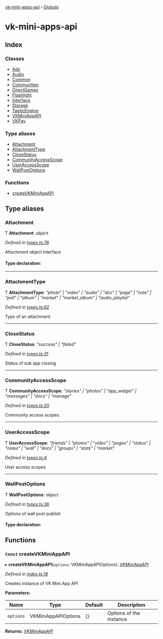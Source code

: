[vk-mini-apps-api](README.md) › [Globals](globals.md)

# vk-mini-apps-api

## Index

### Classes

* [Ads](classes/ads.md)
* [Audio](classes/audio.md)
* [Common](classes/common.md)
* [Communities](classes/communities.md)
* [DirectGames](classes/directgames.md)
* [Flashlight](classes/flashlight.md)
* [Interface](classes/interface.md)
* [Storage](classes/storage.md)
* [TapticEngine](classes/tapticengine.md)
* [VKMiniAppAPI](classes/vkminiappapi.md)
* [VKPay](classes/vkpay.md)

### Type aliases

* [Attachment](globals.md#attachment)
* [AttachmentType](globals.md#attachmenttype)
* [CloseStatus](globals.md#closestatus)
* [CommunityAccessScope](globals.md#communityaccessscope)
* [UserAccessScope](globals.md#useraccessscope)
* [WallPostOptions](globals.md#wallpostoptions)

### Functions

* [createVKMiniAppAPI](globals.md#const-createvkminiappapi)

## Type aliases

###  Attachment

Ƭ **Attachment**: *object*

*Defined in [types.ts:78](https://github.com/VKCOM/vk-mini-apps-api/blob/b7a8e9b/src/types.ts#L78)*

Attachment object interface

#### Type declaration:

___

###  AttachmentType

Ƭ **AttachmentType**: *"photo" | "video" | "audio" | "doc" | "page" | "note" | "poll" | "album" | "market" | "market_album" | "audio_playlist"*

*Defined in [types.ts:62](https://github.com/VKCOM/vk-mini-apps-api/blob/b7a8e9b/src/types.ts#L62)*

Type of an attachment

___

###  CloseStatus

Ƭ **CloseStatus**: *"success" | "failed"*

*Defined in [types.ts:31](https://github.com/VKCOM/vk-mini-apps-api/blob/b7a8e9b/src/types.ts#L31)*

Status of sub app closing

___

###  CommunityAccessScope

Ƭ **CommunityAccessScope**: *"stories" | "photos" | "app_widget" | "messages" | "docs" | "manage"*

*Defined in [types.ts:20](https://github.com/VKCOM/vk-mini-apps-api/blob/b7a8e9b/src/types.ts#L20)*

Community access scopes

___

###  UserAccessScope

Ƭ **UserAccessScope**: *"friends" | "photos" | "video" | "pages" | "status" | "notes" | "wall" | "docs" | "groups" | "stats" | "market"*

*Defined in [types.ts:4](https://github.com/VKCOM/vk-mini-apps-api/blob/b7a8e9b/src/types.ts#L4)*

User access scopes

___

###  WallPostOptions

Ƭ **WallPostOptions**: *object*

*Defined in [types.ts:36](https://github.com/VKCOM/vk-mini-apps-api/blob/b7a8e9b/src/types.ts#L36)*

Options of wall post publish

#### Type declaration:

## Functions

### `Const` createVKMiniAppAPI

▸ **createVKMiniAppAPI**(`options`: VKMiniAppAPIOptions): *[VKMiniAppAPI](classes/vkminiappapi.md)*

*Defined in [index.ts:18](https://github.com/VKCOM/vk-mini-apps-api/blob/b7a8e9b/src/index.ts#L18)*

Creates instance of VK Mini App API

**Parameters:**

Name | Type | Default | Description |
------ | ------ | ------ | ------ |
`options` | VKMiniAppAPIOptions |  {} | Options of the instance  |

**Returns:** *[VKMiniAppAPI](classes/vkminiappapi.md)*
